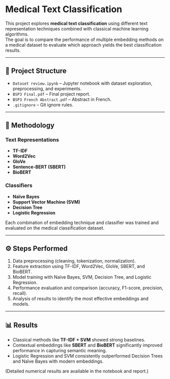 # Medical Text Classification

This project explores **medical text classification** using different text representation techniques combined with classical machine learning algorithms.  
The goal is to compare the performance of multiple embedding methods on a medical dataset to evaluate which approach yields the best classification results.

---

## 📂 Project Structure
- `Dataset review.ipynb` – Jupyter notebook with dataset exploration, preprocessing, and experiments.  
- `BSP3 Final.pdf` – Final project report.  
- `BSP3 French Abstract.pdf` – Abstract in French.  
- `.gitignore` – Git ignore rules.  

---

## 🧾 Methodology

### Text Representations
- **TF-IDF**  
- **Word2Vec**  
- **GloVe**  
- **Sentence-BERT (SBERT)**  
- **BioBERT**  

### Classifiers
- **Naïve Bayes**  
- **Support Vector Machine (SVM)**  
- **Decision Tree**  
- **Logistic Regression**  

Each combination of embedding technique and classifier was trained and evaluated on the medical classification dataset.

---

## ⚙️ Steps Performed
1. Data preprocessing (cleaning, tokenization, normalization).  
2. Feature extraction using TF-IDF, Word2Vec, GloVe, SBERT, and BioBERT.  
3. Model training with Naïve Bayes, SVM, Decision Tree, and Logistic Regression.  
4. Performance evaluation and comparison (accuracy, F1-score, precision, recall).  
5. Analysis of results to identify the most effective embeddings and models.  

---

## 📊 Results
- Classical methods like **TF-IDF + SVM** showed strong baselines.  
- Contextual embeddings like **SBERT** and **BioBERT** significantly improved performance in capturing semantic meaning.  
- Logistic Regression and SVM consistently outperformed Decision Trees and Naïve Bayes with modern embeddings.  

(Detailed numerical results are available in the notebook and report.)

